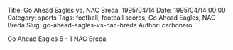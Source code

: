 Title: Go Ahead Eagles vs. NAC Breda, 1995/04/14
Date: 1995/04/14 00:00
Category: sports
Tags: football, football scores, Go Ahead Eagles, NAC Breda
Slug: go-ahead-eagles-vs-nac-breda
Author: carbonero


Go Ahead Eagles 5 - 1 NAC Breda
